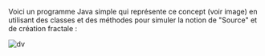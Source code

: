 Voici un programme Java simple qui représente ce concept (voir image) en utilisant des classes et des méthodes pour simuler la notion de "Source" et de création fractale :


![dv](https://github.com/user-attachments/assets/ca60825f-53c2-41b6-9447-ad5dd7456dde)
